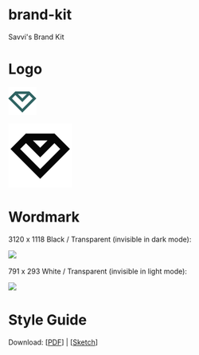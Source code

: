 # brand-kit

Savvi's Brand Kit

# Logo

![](/savvi-logo.png)

![](/savvi-github-logo.png)

# Wordmark

3120 x 1118 Black / Transparent (invisible in dark mode):

![](/savvi-workdmark-black-transparent)

791 x 293 White / Transparent (invisible in light mode):

![](/savvi-workdmark-white-transparent)

# Style Guide

Download: [[PDF](/styleguide.pdf)] | [[Sketch](/styleguide.sketch)]
